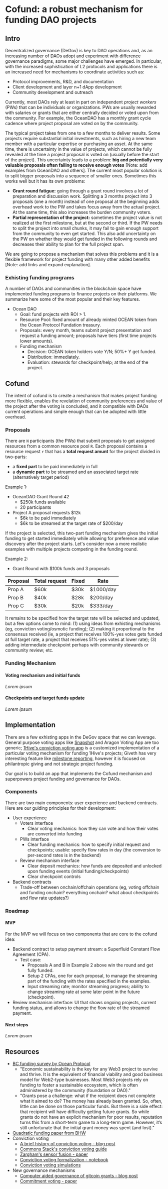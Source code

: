 # Cofund: a robust mechanism for funding DAO projects

## Intro

Decentralized governance (DeGov) is key to DAO operations and, as an increasing number of DAOs adopt and experiment with difference governance paradigms, some major challenges have emerged. In particular, with the increased sophistication of L2 protocols and applications there is an increased need for mechanisms to coordinate activities such as:

- Protocol improvements, R&D, and documentation
- Client development and layer n+1 dApp development
- Community development and outreach

Currently, most DAOs rely at least in part on independent *project workers* (PWs) that can be individuals or organizations. PWs are usually rewarded with salaries or grants that are either centrally decided or voted upon from the community. For example, the OceanDAO has a monthly grant cycle cadence where project proposal are voted on by the community. 

The typical project takes from one to a few months to deliver results. Some projects require substantial initial investments, such as hiring a new team member with a particular expertise or purchasing an asset. At the same time, there is uncertainty in the value of projects, which cannot be fully revealed at the time a project proposal is voted on (usually before the start of the project). This uncertainty leads to a problem: **big and potentially very valuable proposals often failing to receive enough votes** [Note: add examples from OceanDAO and others]. The current most popular solution is to split bigger proposals into a sequence of smaller ones. Sometimes this works well but it has its own problems:

- **Grant round fatigue:** going through a grant round involves a lot of preparation and discussion work. Splitting a 3 months project into 3 proposals (one a month) instead of one proposal at the beginning adds overhead work to the PW and takes focus away from the actual project. At the same time, this also increases the burden community voters.
- **Partial representation of the project:** sometimes the project value is not realized at the first milestone, but at the second or third. If the PW needs to split the project into small chunks, it may fail to gain enough support from the community to even get started. This also add uncertainty on the PW on whether they would get funded in the following rounds and decreases their ability to plan for the full project span.

We are going to propose a mechanism that solves this problems and it is a flexible framework for project funding with many other added benefits [Note: add links and expand explanation].

### Exhisting funding programs

A number of DAOs and communities in the blockchain space have implemented funding programs to finance projects on their platforms. We summarize here some of the most popular and their key features.
- Ocean DAO
    - Goal: fund projects with ROI > 1.
    - Resource Pool: fixed amount of already minted OCEAN token from the Ocean Protocol Fundation treasury.
    - Proposals: every month, teams submit project presentation and request a funding amount; proposals have tiers (first time projects lower amounts).
    - Funding mechanism
        - Decision: OCEAN token holders vote Y/N; 50%+ Y get funded.
        - Distribution: immediately.
        - Evaluation: stewards for checkpoint/help; at the end of the project.

## Cofund

The intent of cofund is to create a mechanism that makes project funding more flexible, enables the revelation of community preferences and value of the project after the voting is concluded, and it compatible with DAOs current operations and simple enough that can be adopted with little overhead.

### Proposals

There are `N` participants (the PWs) that submit proposals to get assigned resources from a common resource pool `R`. Each proposal contains a resource request `r` that has a **total request amunt** for the project divided in two-parts:

- a **fixed part** to be paid immediately in full
- a **dynamic part** to be streamed and an associated target rate (alternatively target period)

Example 1:
- OceanDAO Grant Round 42
    - $250k funds available
    - 20 participants
- Project A proposal requests $12k
    - $6k to be paid immediately
    - $6k to be streamed at the target rate of $200/day

If the project is selected, this two-part funding mechanism gives the initial funding to get started immediately while allowing for preference and value discovery after the project starts. Let's consider now a more realistic examples with multiple projects competing in the funding round.

Example 2:
- Grant Round with $100k funds and 3 proposals

| Proposal | Total request | Fixed | Rate |
| - | - | - | - |
| Prop A | $60k | $30k | $1000/day |
| Prop B | $40k | $28k | $200/day |
| Prop C | $30k | $20k | $333/day |

It remains to be specified how the target rate will be selected and updated, but a few options come to mind: (1) using ideas from exhisting mechanisms (eg, conviction voting/osmotic funding); (2) making it proportional to the consensus received (ie, a project that receives 100%-yes votes gets funded at full target rate, a project that receives 51%-yes votes at lower rate); (3) adding intermediate checkpoint perhaps with community stewards or community review; etc.

### Funding Mechanism

#### Voting mechanism and initial funds

*Lorem ipsum*

#### Checkpoints and target funds update

*Lorem ipsum*

## Implementation

There are a few exhisting apps in the DeGov space that we can leverage. General purpose voting apps like [Snapshot](https://docs.snapshot.org/) and Aragon Voting App are too generic; [1Hive's conviction voting app](https://github.com/1Hive/conviction-voting-app) is a customized implementation of a particular voting mechanism for funding 1Hive's projects; Giveth has very interesting feature like [milestone reporting](https://medium.com/giveth/coming-soon-milestone-reporting-a-mechanism-for-built-in-accountability-d2de06310ee4), however it is focused on philantropic giving and not strategic project funding. 

Our goal is to build an app that implements the Cofund mechanism and superpowers project funding and governance for DAOs.

### Components
There are two main components: user experience and backend contracts. Here are our guiding principles for their development:
- User experience
    - Voters interface
        - Clear voting mechanics: how they can vote and how their votes are converted into funding
    - PWs interface
        - Clear funding mechanics: how to specify initial request and checkpoints; usable: specify flow rates in day (the conversion to per-second rates is in the backend)
    - Review mechanism interface
        - Clear deposit mechanics: how funds are deposited and unlocked upon funding events (initial funding/checkpoints)
        - Clear checkpoint controls
- Backend contracts
    - Trade-off between onchain/offchain operations (eg, voting offchain and funding onchain? everything onchain? what about checkpoints and flow rate updates?)

### Roadmap

#### MVP
For the MVP we will focus on two components that are core to the cofund idea:
- Backend contract to setup payment stream: a Superfluid Constant Flow Agreement (CPA).
    - Test case:
        - Proposals A and B in Example 2 above win the round and get fully funded.
        - Setup 2 CFAs, one for each proposal, to manage the streaming part of the funding with the rates specified in the examples.
        - Input streaming rate; monitor streaming progress; ability to change streaming rate at some later point in the future (checkpoint).
- Review mechanism interface: UI that shows ongoing projects, current funding status, and allows to change the flow rate of the streamed payment.


#### Next steps
*Lorem ipsum*

## Resources
- [BC funding survey by Ocean Protocol](https://blog.oceanprotocol.com/web3-sustainability-i-survey-of-ecosystem-funding-programs-ffa2bb235df5)
    - "Economic sustainability is the key for any Web3 project to survive and thrive. It is the equivalent of financial viability and good business model for Web2-type businesses. Most Web3 projects rely on funding to foster a sustainable ecosystem, which is often administered by the community (foundation or DAO)."
    - "Grants pose a challenge: what if the recipient does not complete what it aimed to do? The money has already been granted. So, often, little can be done on those particular funds. But there is a side effect: that recipient will have difficulty getting future grants. So while grants do not have an explicit mechanism for poor results, reputation turns this from a short-term game to a long-term game. However, it’s still unfortunate that the initial grant money was spent (and lost)."
- [Quadratic funding paper from BHW](https://papers.ssrn.com/sol3/papers.cfm?abstract_id=3243656)
- Conviction voting
    - [A brief history of conviction voting - blog post](https://michaelzargham.medium.com/a-brief-history-of-conviction-voting-ad4ca4eb4aee)
    - [Commons Stack's conviction voting guide](https://medium.com/commonsstack/conviction-voting-a-novel-continuous-decision-making-alternative-to-governance-62e215ad2b3d)
    - [Zargham's sensor fusion - paper](https://github.com/BlockScience/conviction/blob/master/social-sensorfusion.pdf)
    - [Conviction voting formalization - notebook](https://nbviewer.org/github/BlockScience/Aragon_Conviction_Voting/blob/master/algorithm_overview.ipynb)
    - [Conviction voting simulations](https://github.com/1Hive/conviction-voting-cadcad/blob/master/README.md)
- New governance mechanisms
    - [Computer aided governance of gitcoin grants - blog post](https://medium.com/block-science/towards-computer-aided-governance-of-gitcoin-grants-730de7bcdbef)
    - [Commitment voting - paper](https://papers.ssrn.com/sol3/papers.cfm?abstract_id=3742435)